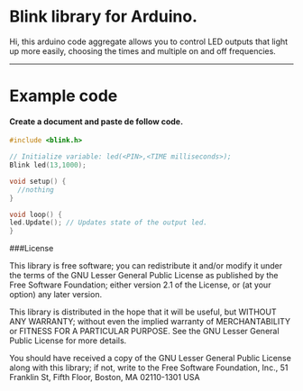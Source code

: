 Blink library for Arduino.
===================

Hi, this arduino code aggregate allows you to control LED outputs that light up more easily, choosing the times and multiple on and off frequencies.

----------

Example code
=============
#### <i class="icon-file"></i> Create a document and paste de follow code.

```c++
#include <blink.h>

// Initialize variable: led(<PIN>,<TIME milliseconds>);
Blink led(13,1000);

void setup() {
  //nothing
}

void loop() {
led.Update(); // Updates state of the output led.
}

```

###License

This library is free software; you can redistribute it and/or modify it under the terms of the GNU Lesser General Public License as published by the Free Software Foundation; either version 2.1 of the License, or (at your option) any later version.

This library is distributed in the hope that it will be useful, but WITHOUT ANY WARRANTY; without even the implied warranty of MERCHANTABILITY or FITNESS FOR A PARTICULAR PURPOSE. See the GNU Lesser General Public License for more details.

You should have received a copy of the GNU Lesser General Public License along with this library; if not, write to the Free Software Foundation, Inc., 51 Franklin St, Fifth Floor, Boston, MA 02110-1301 USA